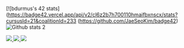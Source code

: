 [![bdurmus's 42 stats](https://badge42.vercel.app/api/v2/cl6z2b7h700110hmaifbxnscx/stats?cursusId=21&coalitionId=233
(https://github.com/JaeSeoKim/badge42) ![Github stats 2](https://github-readme-stats.vercel.app/api?username=benbaho&show_icons=true&theme=radical)

<div id="badges">
  <a href="https://www.linkedin.com/in/benbaho/">
    <img src="https://img.shields.io/badge/LinkedIn-0077B5?style=for-the-badge&logo=linkedin&logoColor=white"/>
  </a>
  <a href="https://www.instagram.com/benbahooo/">
    <img src="https://img.shields.io/badge/Instagram-E4405F?style=for-the-badge&logo=instagram&logoColor=white"/>
  </a>
  <a href="https://mail.google.com/mail/u/0/?tab=rm&ogbl#inbox?compose=GTvVlcSKjfsdGwTGTZLHpKSbdRNBMsdSxDKkHwjWMWbtFTJQhftwghbrGlrshfdkKNWdxpSMhhmQb">
    <img src="https://img.shields.io/badge/Gmail-D14836?style=for-the-badge&logo=gmail&logoColor=white"/>
  </a>
</div>

<!--


- 🌱 I’m currently learning C/C++/Python

-->
